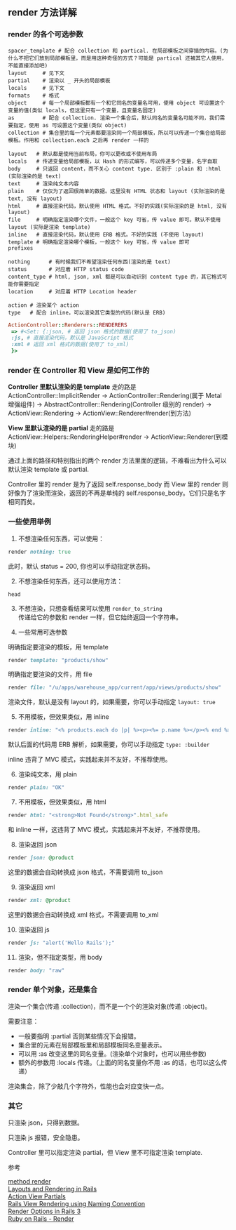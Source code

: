 ## render 方法详解

### render 的各个可选参数

```
spacer_template # 配合 collection 和 partical. 在局部模板之间穿插的内容。(为什么不把它们放到局部模板里，而是用这种奇怪的方式？可能是 partical 还被其它人使用，不能直接添加吧)
layout     # 见下文
partial    # 渲染以 _ 开头的局部模板
locals     # 见下文
formats    # 格式
object     # 每一个局部模板都有一个和它同名的变量名可用，使用 object 可设置这个变量的值(类似 locals，但这里只有一个变量，且变量名固定)
as         # 配合 collection. 渲染一个集合后，默认同名的变量名可能不同，我们需要指定，使用 as 可设置这个变量(类似 object)
collection # 集合里的每一个元素都要渲染同一个局部模板，所以可以传递一个集合给局部模板。作用和 collection.each 之后再 render 一样的

layout   # 默认都是使用当前布局，你可以更改或不使用布局
locals   # 传递变量给局部模板，以 Hash 的形式编写，可以传递多个变量，名字自取
body     # 只返回 content，而不关心 content type. 区别于 :plain 和 :html (实际渲染的是 text)
text     # 渲染纯文本内容
plain    # 仅仅为了返回很简单的数据。这里没有 HTML 状态和 layout (实际渲染的是 text, 没有 layout)
html     # 直接渲染代码，默认使用 HTML 格式。不好的实践(实际渲染的是 html, 没有 layout)
file     # 明确指定渲染哪个文件，一般这个 key 可省，传 value 即可。默认不使用 layout (实际是渲染 template)
inline   # 直接渲染代码，默认使用 ERB 格式。不好的实践 (不使用 layout)
template # 明确指定渲染哪个模板，一般这个 key 可省，传 value 即可
prefixes

nothing      # 有时候我们不希望渲染任何东西(渲染的是 text)
status       # 对应着 HTTP status code
content_type # html, json, xml 都是可以自动识别 content type 的，其它格式可能你需要指定
location     # 对应着 HTTP Location header

action # 渲染某个 action
type   # 配合 inline，可以渲染其它类型的代码(默认是 ERB)
```

```ruby
ActionController::Renderers::RENDERERS
 => #<Set: {:json, # 返回 json 格式的数据(使用了 to_json)
 :js, # 直接渲染代码，默认是 JavaScript 格式
 :xml # 返回 xml 格式的数据(使用了 to_xml)
 }> 
```

### render 在 Controller 和 View 是如何工作的

**Controller 里默认渲染的是 template**
走的路是 ActionController::ImplicitRender -> ActionController::Rendering(属于 Metal 增强组件) -> AbstractController::Rendering(Controller 级别的 render) -> ActionView::Rendering -> ActionView::Renderer#render(到方法)

**View 里默认渲染的是 partial**
走的路是 ActionView::Helpers::RenderingHelper#render -> ActionView::Renderer(到模块)

通过上面的路径和特别指出的两个 render 方法里面的逻辑，不难看出为什么可以默认渲染 template 或 partial.

Controller 里的 render 是为了返回 self.response_body
而 View 里的 render 则好像为了渲染而渲染，返回的不再是单纯的 self.response_body。它们只是名字相同而矣。

### 一些使用举例

1) 不想渲染任何东西，可以使用：

```ruby
render nothing: true
```

此时，默认 status = 200, 你也可以手动指定状态码。

2) 不想渲染任何东西，还可以使用方法：

`head `

3) 不想渲染，只想查看结果可以使用 `render_to_string`  
传递给它的参数和 render 一样，但它始终返回一个字符串。

4) 一些常用可选参数

明确指定要渲染的模板，用 template

```ruby
render template: "products/show"
```

明确指定要渲染的文件，用 file

```ruby
render file: "/u/apps/warehouse_app/current/app/views/products/show"
```

渲染文件，默认是没有 layout 的，如果需要，你可以手动指定 `layout: true`

5) 不用模板，但效果类似，用 inline

```ruby
render inline: "<% products.each do |p| %><p><%= p.name %></p><% end %>"
```

默认后面的代码用 ERB 解析，如果需要，你可以手动指定 `type: :builder`

inline 违背了 MVC 模式，实践起来并不友好，不推荐使用。

6) 渲染纯文本，用 plain

```ruby
render plain: "OK"
```

7) 不用模板，但效果类似，用 html

```ruby
render html: "<strong>Not Found</strong>".html_safe
```

和 inline 一样，这违背了 MVC 模式，实践起来并不友好，不推荐使用。

8) 渲染返回 json

```ruby
render json: @product
```

这里的数据会自动转换成 json 格式，不需要调用 to_json

9) 渲染返回 xml

```ruby
render xml: @product
```

这里的数据会自动转换成 xml 格式，不需要调用 to_xml

10) 渲染返回 js

```ruby
render js: "alert('Hello Rails');"
```

11) 渲染，但不指定类型，用 body

```ruby
render body: "raw"
```

### render 单个对象，还是集合

渲染一个集合(传递 :collection)，而不是一个个的渲染对象(传递 :object)。

需要注意：

- 一般要指明 :partial 否则某些情况下会报错。
- 集合里的元素在局部模板里和局部模板同名变量表示。
- 可以用 :as 改变这里的同名变量。(渲染单个对象时，也可以用些参数)
- 额外的参数用 :locals 传递。（上面的同名变量你不用 :as 的话，也可以这么传递）

渲染集合，除了少敲几个字符外，性能也会对应变快一点。

### 其它

只渲染 json，只得到数据。

只渲染 js 报错，安全隐患。

Controller 里可以指定渲染 partial，但 View 里不可指定渲染 template.

参考

[method render](http://apidock.com/rails/ActionController/Base/render)<br>
[Layouts and Rendering in Rails](http://guides.rubyonrails.org/layouts_and_rendering.html)<br>
[Action View Partials](http://api.rubyonrails.org/classes/ActionView/PartialRenderer.html)<br>
[Rails View Rendering using Naming Convention](http://jonathanhui.com/ruby-rails-3-view)<br>
[Render Options in Rails 3](https://blog.engineyard.com/2010/render-options-in-rails-3/)<br>
[Ruby on Rails - Render](http://www.tutorialspoint.com/ruby-on-rails/rails-render.htm)
